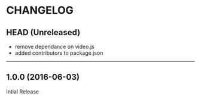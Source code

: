 CHANGELOG
=========

## HEAD (Unreleased)
* remove dependance on video.js
* added contributors to package.json

--------------------

## 1.0.0 (2016-06-03)
Intial Release

